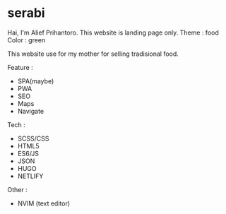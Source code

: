 # serabi
Hai, I'm Alief Prihantoro.
This website is landing page only.
Theme : food
Color : green

This website use for my mother for selling tradisional food.

Feature :
- SPA(maybe)
- PWA
- SEO
- Maps
- Navigate

Tech :
- SCSS/CSS
- HTML5
- ES6/JS
- JSON
- HUGO
- NETLIFY

Other :
- NVIM (text editor)

